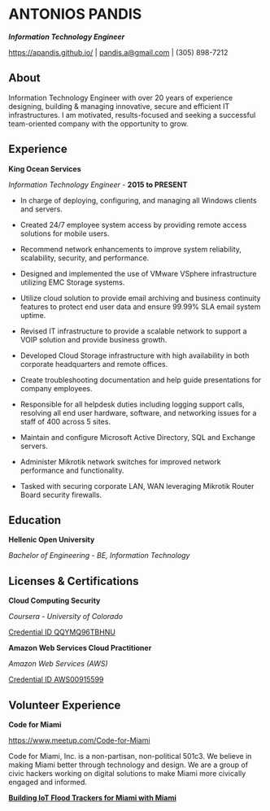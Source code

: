 ANTONIOS PANDIS
===============
***Information Technology Engineer***  

https://apandis.github.io/ | pandis.a@gmail.com | (305) 898-7212  

About
-----
Information Technology Engineer with over 20 years of experience designing, building & managing innovative, secure and efficient IT infrastructures. 
I am motivated, results-focused and seeking a successful team-oriented company with the opportunity to grow.  

Experience
----------

**King Ocean Services**

*Information Technology Engineer* - **2015 to PRESENT**

- In charge of deploying, configuring, and managing all Windows clients and servers.

- Created 24/7 employee system access by providing remote access solutions for mobile users.

- Recommend network enhancements to improve system reliability, scalability, security, and performance.

- Designed and implemented the use of VMware VSphere infrastructure utilizing EMC Storage systems.

- Utilize cloud solution to provide email archiving and business continuity features to protect end user data and ensure 99.99% SLA email system uptime.

- Revised IT infrastructure to provide a scalable network to support a VOIP solution and provide business growth.

- Developed Cloud Storage infrastructure with high availability in both corporate headquarters and remote offices.

- Create troubleshooting documentation and help guide presentations for company employees.
 
- Responsible for all helpdesk duties including logging support calls, resolving all end user hardware, software, and networking issues for a staff of 400 across 5 sites.

- Maintain and configure Microsoft Active Directory, SQL and Exchange servers.

- Administer Mikrotik network switches for improved network performance and functionality.

- Tasked with securing corporate LAN, WAN leveraging Mikrotik Router Board security firewalls.


Education
---------

**Hellenic Open University**

*Bachelor of Engineering - BE, Information Technology*


Licenses & Certifications
-------------------------

**Cloud Computing Security**

*Coursera - University of Colorado*

[Credential ID QQYMQ96TBHNU](https://www.coursera.org/account/accomplishments/verify/QQYMQ96TBHNU)


**Amazon Web Services Cloud Practitioner**

*Amazon Web Services (AWS)*

[Credential ID AWS00915599](https://www.certmetrics.com/amazon/public/badge.aspx?i=9&t=c&d=2019-05-29&ci=AWS00915599)


Volunteer Experience
--------------------

**Code for Miami**

https://www.meetup.com/Code-for-Miami

Code for Miami, Inc. is a non-partisan, non-political 501c3. We believe in making Miami better through technology and design. We are a group of civic hackers working on digital solutions to make Miami more civically engaged and informed.

[**Building IoT Flood Trackers for Miami with Miami**](https://medium.com/p/building-iot-flood-trackers-for-miami-with-miami-7186a8c7200e)

